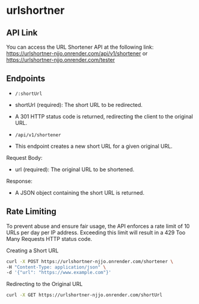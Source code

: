 # urlshortner

## API Link
You can access the URL Shortener API at the following link: https://urlshortner-njjo.onrender.com/api/v1/shortener or https://urlshortner-njjo.onrender.com/tester

## Endpoints
- `/:shortUrl`

- shortUrl (required): The short URL to be redirected.
- A 301 HTTP status code is returned, redirecting the client to the original URL.
    
- `/api/v1/shortener`
- This endpoint creates a new short URL for a given original URL.

Request Body:
- url (required): The original URL to be shortened.
  
Response:
- A JSON object containing the short URL is returned.

## Rate Limiting
To prevent abuse and ensure fair usage, the API enforces a rate limit of 10 URLs per day per IP address. Exceeding this limit will result in a 429 Too Many Requests HTTP status code.

Creating a Short URL
``` bash
curl -X POST https://urlshortner-njjo.onrender.com/shortener \
-H "Content-Type: application/json" \
-d '{"url": "https://www.example.com"}'
```

Redirecting to the Original URL
```bash
curl -X GET https://urlshortner-njjo.onrender.com/shortUrl
```
